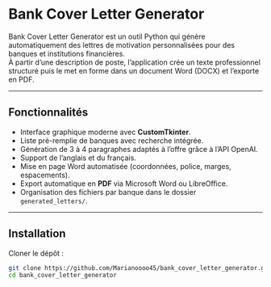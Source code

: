 # Bank Cover Letter Generator

Bank Cover Letter Generator est un outil Python qui génère automatiquement des lettres de motivation personnalisées pour des banques et institutions financières.  
À partir d’une description de poste, l’application crée un texte professionnel structuré puis le met en forme dans un document Word (DOCX) et l’exporte en PDF.

---

## Fonctionnalités

- Interface graphique moderne avec **CustomTkinter**.  
- Liste pré-remplie de banques avec recherche intégrée.  
- Génération de 3 à 4 paragraphes adaptés à l’offre grâce à l’API OpenAI.  
- Support de l’anglais et du français.  
- Mise en page Word automatisée (coordonnées, police, marges, espacements).  
- Export automatique en **PDF** via Microsoft Word ou LibreOffice.  
- Organisation des fichiers par banque dans le dossier `generated_letters/`.

---

## Installation

Cloner le dépôt :
```bash
git clone https://github.com/Marianoooo45/bank_cover_letter_generator.git
cd bank_cover_letter_generator
